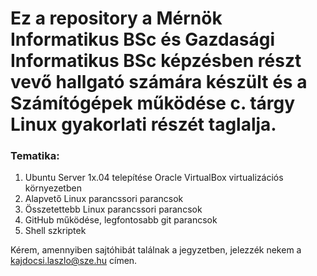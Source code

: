 # Ez a repository a Mérnök Informatikus BSc és Gazdasági Informatikus BSc képzésben részt vevő hallgató számára készült és a Számítógépek működése c. tárgy Linux gyakorlati részét taglalja.

### Tematika:

1. Ubuntu Server 1x.04 telepítése Oracle VirtualBox virtualizációs környezetben
2. Alapvető Linux parancssori parancsok
3. Összetettebb Linux parancssori parancsok
4. GitHub működése, legfontosabb git parancsok
5. Shell szkriptek

Kérem, amennyiben sajtóhibát találnak a jegyzetben, jelezzék nekem a kajdocsi.laszlo@sze.hu címen.
